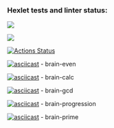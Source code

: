 ### Hexlet tests and linter status:

<a href="https://codeclimate.com/github/codeclimate/codeclimate/maintainability"><img src="https://api.codeclimate.com/v1/badges/a99a88d28ad37a79dbf6/maintainability" /></a>

<img src="https://github.com/Helirray/python-project-lvl1/actions/workflows/superlinter.yml/badge.svg" /></a>

[![Actions Status](https://github.com/Helirray/python-project-lvl1/workflows/hexlet-check/badge.svg)](https://github.com/Helirray/python-project-lvl1/actions)

[![asciicast](https://asciinema.org/a/1e5UeejoiLBbZuss08OqI9uHN.svg)](https://asciinema.org/a/1e5UeejoiLBbZuss08OqI9uHN) - brain-even

[![asciicast](https://asciinema.org/a/Qpn03ciNugwFjjfJPbMtdbNCc.svg)](https://asciinema.org/a/Qpn03ciNugwFjjfJPbMtdbNCc) - brain-calc

[![asciicast](https://asciinema.org/a/S3qR9QAsgLJMXbqDVmM2XuG95.svg)](https://asciinema.org/a/S3qR9QAsgLJMXbqDVmM2XuG95) - brain-gcd

[![asciicast](https://asciinema.org/a/HxgZKqJeXoiPcY4nCygaAdl9v.svg)](https://asciinema.org/a/HxgZKqJeXoiPcY4nCygaAdl9v) - brain-progression

[![asciicast](https://asciinema.org/a/gGNgSYny9UP1cH9lgH8Zd8R7c.svg)](https://asciinema.org/a/gGNgSYny9UP1cH9lgH8Zd8R7c) - brain-prime
